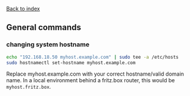 [Back to index](./index.md)

## General commands

### changing system hostname

```bash
echo "192.168.18.50 myhost.example.com" | sudo tee -a /etc/hosts
sudo hostnamectl set-hostname myhost.example.com
```

Replace myhost.example.com with your correct hostname/valid domain name.
In a local environment behind a fritz.box router, this would be `myhost.fritz.box`.